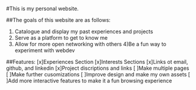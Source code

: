 #This is my personal website. 

##The goals of this website are as follows:
1) Catalogue and display my past experiences and projects
2) Serve as a platform to get to know me
3) Allow for more open networking with others
4)Be a fun way to experiment with webdev

##Features:
[x]Experiences Section
[x]Interests Sections
[x]Links ot email, github, and linkedin
[x]Project discriptions and links
[ ]Make multiple pages
[ ]Make further cusomizations 
[ ]Improve design and make my own assets
[ ]Add more interactive features to make it a fun browsing experience
